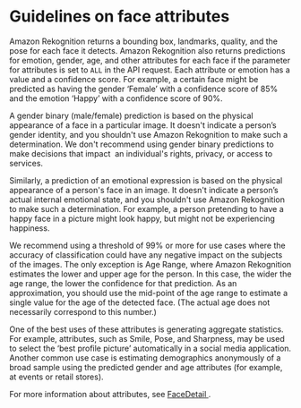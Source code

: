 # Guidelines on face attributes<a name="guidance-face-attributes"></a>

Amazon Rekognition returns a bounding box, landmarks, quality, and the pose for each face it detects\. Amazon Rekognition also returns predictions for emotion, gender, age, and other attributes for each face if the parameter for attributes is set to `ALL` in the API request\. Each attribute or emotion has a value and a confidence score\. For example, a certain face might be predicted as having the gender ‘Female’ with a confidence score of 85% and the emotion ‘Happy’ with a confidence score of 90%\.

A gender binary \(male/female\) prediction is based on the physical appearance of a face in a particular image\. It doesn't indicate a person’s gender identity, and you shouldn't use Amazon Rekognition to make such a determination\. We don't recommend using gender binary predictions to make decisions that impact  an individual's rights, privacy, or access to services\. 

Similarly, a prediction of an emotional expression is based on the physical appearance of a person's face in an image\. It doesn't indicate a person’s actual internal emotional state, and you shouldn't use Amazon Rekognition to make such a determination\. For example, a person pretending to have a happy face in a picture might look happy, but might not be experiencing happiness\. 

We recommend using a threshold of 99% or more for use cases where the accuracy of classification could have any negative impact on the subjects of the images\. The only exception is Age Range, where Amazon Rekognition estimates the lower and upper age for the person\. In this case, the wider the age range, the lower the confidence for that prediction\. As an approximation, you should use the mid\-point of the age range to estimate a single value for the age of the detected face\. \(The actual age does not necessarily correspond to this number\.\) 



One of the best uses of these attributes is generating aggregate statistics\. For example, attributes, such as Smile, Pose, and Sharpness, may be used to select the ‘best profile picture’ automatically in a social media application\. Another common use case is estimating demographics anonymously of a broad sample using the predicted gender and age attributes \(for example, at events or retail stores\)\. 

For more information about attributes, see [ FaceDetail ](API_FaceDetail.md)\.